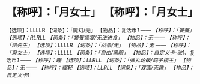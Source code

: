 # 【称呼】：「月女士」 【称呼】：「月女士」
【选项】：LLLLR
【词条】：「魔幻/无」
【物品】：复活币*1
——
【称呼】：「饕餮」
【选项】：RLRLL
【词条】：「饕餮盛宴/无法进食」
【物品】：无
——
【称呼】：「凯先生」
【选项】：LLLLR
【词条】：「战争/无」
【物品】：无
——
【称呼】：「枭女士」
【选项】：LLLLL
【词条】：「自由/黑暗」
【物品】：自定义卡-改*1、复活币*1
——
【称呼】：瞳
【选项】：LLRLL
【词条】：「弹丸论破/鸽子楼主」
【物品】：无
——
【称呼】：耀轻
【选项】：LLRLL
【词条】：「双面/无趣」
【物品】：自定义卡*1